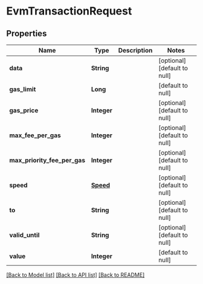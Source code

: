 # EvmTransactionRequest

## Properties

| Name                         | Type                  | Description | Notes                        |
| ---------------------------- | --------------------- | ----------- | ---------------------------- |
| **data**                     | **String**            |             | [optional] [default to null] |
| **gas_limit**                | **Long**              |             | [default to null]            |
| **gas_price**                | **Integer**           |             | [optional] [default to null] |
| **max_fee_per_gas**          | **Integer**           |             | [optional] [default to null] |
| **max_priority_fee_per_gas** | **Integer**           |             | [optional] [default to null] |
| **speed**                    | [**Speed**](Speed.md) |             | [optional] [default to null] |
| **to**                       | **String**            |             | [optional] [default to null] |
| **valid_until**              | **String**            |             | [optional] [default to null] |
| **value**                    | **Integer**           |             | [default to null]            |

[[Back to Model list]](../README.md#documentation-for-models) [[Back to API list]](../README.md#documentation-for-api-endpoints) [[Back to README]](../README.md)

